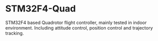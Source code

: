 # STM32F4-Quad
STM32F4 based Quadrotor flight controller, mainly tested in indoor environment. Including attitude control, position control and trajectory tracking.
